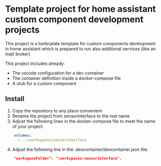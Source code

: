 # Template project for home assistant custom component development projects

This project is a boilerplate template for custom components development in home assistant
which is prepared to run also additional services (like an mqtt broker)

This project includes already:

- The vscode configuration for a dev container
- The container definition inside a docker-compose file
- A stub for a custom component

## Install

1. Copy the repository to any place convenient
2. Rename the project from sensorinterface to the real name
3. Adjust the following lines in the docker-compose file to meet the name of your project:
```yaml
    volumes:
      - .:/workspaces/sensorinterface
```
4. Adjust the following line in the .devcontainer/devcontainer.json file:
```json
	"workspaceFolder": "/workspaces/sensorinterface",
```